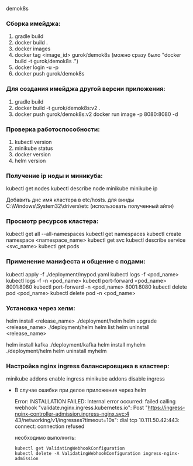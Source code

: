 demok8s

### Сборка имейджа:
1. gradle build
2. docker build .
3. docker images
4. docker tag <image_id> gurok/demok8s (можно сразу было "docker build -t gurok/demok8s .")
5. docker login -u <user> -p <password>
6. docker push gurok/demok8s

### Для создания имейджа другой версии приложения:
1. gradle build
2. docker build -t gurok/demok8s:v2 .
3. docker push gurok/demok8s:v2
   docker run image -p 8080:8080 -d

### Проверка работоспособности:
1. kubectl version
2. minikube status
3. docker version
4. helm version 

### Получение ip ноды и миникуба:
kubectl get nodes
kubectl describe node minikube
minikube ip

Добавить днс имя кластера в etc/hosts. для винды C:\Windows\System32\drivers\etc (использовать полученный айпи)

### Просмотр ресурсов кластера:
kubectl get all --all-namespaces
kubectl get namespaces
kubectl create namespace <namespace_name>
kubectl get svc
kubectl describe service <svc_name>
kubectl get pods

### Применение манифеста и общение с подами:
kubectl apply -f ./deployment/mypod.yaml
kubectl logs -f <pod_name>
kubectl logs -f -n <namespace> <pod_name> 
kubectl port-forward <pod_name> 8001:8080
kubectl port-forward -n <namespace> <pod_name> 8001:8080
kubectl delete pod <pod_name>
kubectl delete pod -n <namespace> <pod_name>

### Установка через хелм:
helm install <release_name> ./deployment/helm
helm upgrade <release_name> ./deployment/helm
helm list
helm uninstall <release_name>

helm install kafka ./deployment/kafka
helm install myhelm ./deployment/helm
helm uninstall myhelm

### Настройка nginx ingress балансировщика в кластеер:
minikube addons enable ingress
minikube addons disable ingress

- В случае ошибки при делое приложения через helm

  Error: INSTALLATION FAILED: Internal error occurred: failed calling webhook "validate.nginx.ingress.kubernetes.io": Post "https://ingress-nginx-controller-admission.ingress-nginx.svc:4
  43/networking/v1/ingresses?timeout=10s": dial tcp 10.111.50.42:443: connect: connection refused

  необходимо выполнить:
    ```
    kubectl get ValidatingWebhookConfiguration
    kubectl delete -A ValidatingWebhookConfiguration ingress-nginx-admission
    ```